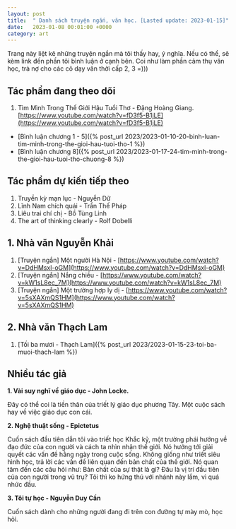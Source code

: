 ```yaml
---
layout: post
title:  " Danh sách truyện ngắn, văn học. [Lasted update: 2023-01-15]"
date:   2023-01-08 00:01:00 +0000
category: art
---
```

Trang này liệt kê những truyện ngắn mà tôi thấy hay, ý nghĩa. Nếu có thể, sẽ kèm link đến phần tôi bình luận ở cạnh bên. Coi như làm phần cảm thụ văn học, trả nợ cho các cô dạy văn thời cấp 2, 3 =))) 

## Tác phẩm đang theo dõi
1. Tìm Mình Trong Thế Giới Hậu Tuổi Thơ - Đặng Hoàng Giang. [https://www.youtube.com/watch?v=fD3f5-B1jLE](https://www.youtube.com/watch?v=fD3f5-B1jLE)
 * [Bình luận chương 1 - 5]({% post_url 2023/2023-01-10-20-binh-luan-tim-minh-trong-the-gioi-hau-tuoi-tho-1 %})
 * [Bình luận chương 8]({% post_url 2023/2023-01-17-24-tim-minh-trong-the-gioi-hau-tuoi-tho-chuong-8 %})
   

## Tác phẩm dự kiến tiếp theo
1. Truyền kỳ mạn lục - Nguyễn Dữ
2. Lĩnh Nam chích quái - Trần Thế Pháp 
3. Liêu trai chí chị - Bồ Tùng Linh
4. The art of thinking clearly - Rolf Dobelli

## 1. Nhà văn Nguyễn Khải
1. [Truyện ngắn] Một người Hà Nội - [https://www.youtube.com/watch?v=DdHMsxl-oGM](https://www.youtube.com/watch?v=DdHMsxl-oGM)
2. [Truyện ngắn] Nắng chiều - [https://www.youtube.com/watch?v=kW1sL8ec_7M](https://www.youtube.com/watch?v=kW1sL8ec_7M)
3. [Truyện ngắn] Một trường hợp ly dị - [https://www.youtube.com/watch?v=5sXAXmQS1HM](https://www.youtube.com/watch?v=5sXAXmQS1HM)

## 2. Nhà văn Thạch Lam
1. [Tối ba mươi - Thạch Lam]({% post_url 2023/2023-01-15-23-toi-ba-muoi-thach-lam %})

## Nhiều tác giả
**1. Vài suy nghĩ về giáo dục - John Locke.** 

Đây có thể coi là tiền thân của triết lý giáo dục phương Tây. Một cuộc sách hay về việc giáo dục con cái. 

**2. Nghệ thuật sống - Epictetus**

Cuốn sách đầu tiên dẫn tôi vào triết học Khắc kỷ, một trường phái hướng về đạo đức của con người và cách ta nhìn nhận thế giới. Nó hướng tới giải quyết các vấn đề hằng ngày trong cuộc sống. Không giống như triết siêu hình học, trả lời các vấn đề liên quan đến bản chất của thế giới. Nó quan tâm đến các câu hỏi như: Bản chất của sự thật là gì? Đâu là vị trí đầu tiên của con người trong vũ trụ? Tôi thì ko hứng thú với nhánh này lắm, vì quá nhức đầu.

**3. Tôi tự học - Nguyễn Duy Cần**

Cuốn sách dành cho những người đang đi trên con đường tự mày mò, học hỏi.